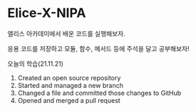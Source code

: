 # Elice-X-NIPA
앨리스 아카데미에서 배운 코드를 실행해보자.

응용 코드를 저장하고 모듈, 함수, 메서드 등에 주석을 달고 공부해보자!

오늘의 학습(21.11.21)
1. Created an open source repository
2. Started and managed a new branch
3. Changed a file and committed those changes to GitHub
4. Opened and merged a pull request
